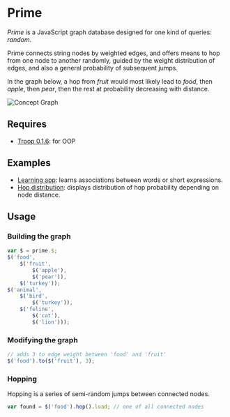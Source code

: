 Prime
=====

*Prime* is a JavaScript graph database designed for one kind of queries: *random*.

Prime connects string nodes by weighted edges, and offers means to hop from one node to another randomly, guided by the weight distribution of edges, and also a general probability of subsequent jumps.

In the graph below, a hop from *fruit* would most likely lead to *food*, then *apple*, then *pear*, then the rest at probability decreasing with distance.

![Concept Graph](http://dl.dropbox.com/u/9258903/sampleConceptGraph.png)

Requires
--------

- [Troop 0.1.6](https://github.com/production-minds/troop): for OOP

Examples
--------

- [Learning app](http://jsfiddle.net/danstocker/H8vLd/): learns associations between words or short expressions.
- [Hop distribution](http://jsfiddle.net/danstocker/K63h8/): displays distribution of hop probability depending on node distance.

Usage
-----

### Building the graph

```javascript
var $ = prime.$;
$('food',
    $('fruit',
        $('apple'),
        $('pear')),
    $('turkey'));
$('animal',
    $('bird',
        $('turkey')),
    $('feline',
        $('cat'),
        $('lion')));
```

### Modifying the graph

```javascript
// adds 3 to edge weight between 'food' and 'fruit'
$('food').to($('fruit'), 3);
```

### Hopping

Hopping is a series of semi-random jumps between connected nodes.

```javascript
var found = $('food').hop().load; // one of all connected nodes
```
